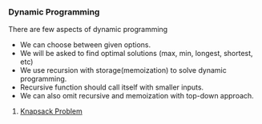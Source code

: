 ### Dynamic Programming
There are few aspects of dynamic programming
* We can choose between given options.
* We will be asked to find optimal solutions (max, min, longest, shortest, etc)
* We use recursion with storage(memoization) to solve dynamic programming.
* Recursive function should call itself with smaller inputs.
* We can also omit recursive and memoization with top-down approach.


1. [Knapsack Problem](./knapsack-problem)